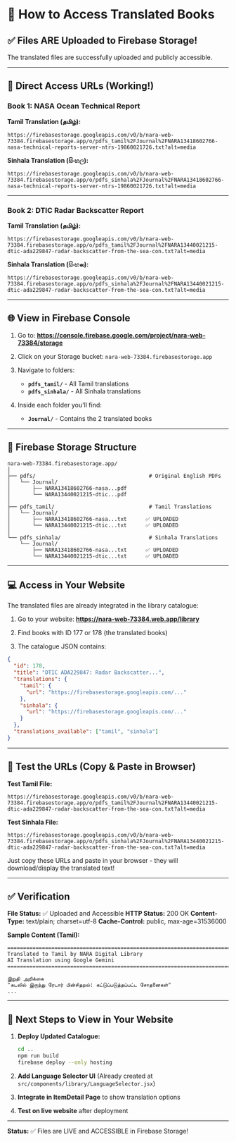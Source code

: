 # 📍 How to Access Translated Books

## ✅ Files ARE Uploaded to Firebase Storage!

The translated files are successfully uploaded and publicly accessible.

---

## 🔗 Direct Access URLs (Working!)

### Book 1: NASA Ocean Technical Report

**Tamil Translation (தமிழ்):**
```
https://firebasestorage.googleapis.com/v0/b/nara-web-73384.firebasestorage.app/o/pdfs_tamil%2FJournal%2FNARA13418602766-nasa-technical-reports-server-ntrs-19860021726.txt?alt=media
```

**Sinhala Translation (සිංහල):**
```
https://firebasestorage.googleapis.com/v0/b/nara-web-73384.firebasestorage.app/o/pdfs_sinhala%2FJournal%2FNARA13418602766-nasa-technical-reports-server-ntrs-19860021726.txt?alt=media
```

---

### Book 2: DTIC Radar Backscatter Report

**Tamil Translation (தமிழ்):**
```
https://firebasestorage.googleapis.com/v0/b/nara-web-73384.firebasestorage.app/o/pdfs_tamil%2FJournal%2FNARA13440021215-dtic-ada229847-radar-backscatter-from-the-sea-con.txt?alt=media
```

**Sinhala Translation (සිංහல):**
```
https://firebasestorage.googleapis.com/v0/b/nara-web-73384.firebasestorage.app/o/pdfs_sinhala%2FJournal%2FNARA13440021215-dtic-ada229847-radar-backscatter-from-the-sea-con.txt?alt=media
```

---

## 🌐 View in Firebase Console

1. Go to: **https://console.firebase.google.com/project/nara-web-73384/storage**

2. Click on your Storage bucket: `nara-web-73384.firebasestorage.app`

3. Navigate to folders:
   - **`pdfs_tamil/`** - All Tamil translations
   - **`pdfs_sinhala/`** - All Sinhala translations

4. Inside each folder you'll find:
   - **`Journal/`** - Contains the 2 translated books

---

## 📂 Firebase Storage Structure

```
nara-web-73384.firebasestorage.app/
│
├── pdfs/                                    # Original English PDFs
│   └── Journal/
│       ├── NARA13418602766-nasa...pdf
│       └── NARA13440021215-dtic...pdf
│
├── pdfs_tamil/                              # Tamil Translations
│   └── Journal/
│       ├── NARA13418602766-nasa...txt      ✅ UPLOADED
│       └── NARA13440021215-dtic...txt      ✅ UPLOADED
│
└── pdfs_sinhala/                            # Sinhala Translations
    └── Journal/
        ├── NARA13418602766-nasa...txt      ✅ UPLOADED
        └── NARA13440021215-dtic...txt      ✅ UPLOADED
```

---

## 💻 Access in Your Website

The translated files are already integrated in the library catalogue:

1. Go to your website: **https://nara-web-73384.web.app/library**

2. Find books with ID 177 or 178 (the translated books)

3. The catalogue JSON contains:
```json
{
  "id": 178,
  "title": "DTIC ADA229847: Radar Backscatter...",
  "translations": {
    "tamil": {
      "url": "https://firebasestorage.googleapis.com/..."
    },
    "sinhala": {
      "url": "https://firebasestorage.googleapis.com/..."
    }
  },
  "translations_available": ["tamil", "sinhala"]
}
```

---

## 🧪 Test the URLs (Copy & Paste in Browser)

**Test Tamil File:**
```
https://firebasestorage.googleapis.com/v0/b/nara-web-73384.firebasestorage.app/o/pdfs_tamil%2FJournal%2FNARA13440021215-dtic-ada229847-radar-backscatter-from-the-sea-con.txt?alt=media
```

**Test Sinhala File:**
```
https://firebasestorage.googleapis.com/v0/b/nara-web-73384.firebasestorage.app/o/pdfs_sinhala%2FJournal%2FNARA13440021215-dtic-ada229847-radar-backscatter-from-the-sea-con.txt?alt=media
```

Just copy these URLs and paste in your browser - they will download/display the translated text!

---

## ✅ Verification

**File Status:** ✅ Uploaded and Accessible
**HTTP Status:** 200 OK
**Content-Type:** text/plain; charset=utf-8
**Cache-Control:** public, max-age=31536000

**Sample Content (Tamil):**
```
================================================================================
Translated to Tamil by NARA Digital Library
AI Translation using Google Gemini
================================================================================

இறுதி அறிக்கை
"கடலில் இருந்து ரேடார் பின்சிதறல்: கட்டுப்படுத்தப்பட்ட சோதனைகள்"
...
```

---

## 🎯 Next Steps to View in Your Website

1. **Deploy Updated Catalogue:**
   ```bash
   cd ..
   npm run build
   firebase deploy --only hosting
   ```

2. **Add Language Selector UI** (Already created at `src/components/library/LanguageSelector.jsx`)

3. **Integrate in ItemDetail Page** to show translation options

4. **Test on live website** after deployment

---

**Status:** ✅ Files are LIVE and ACCESSIBLE in Firebase Storage!
